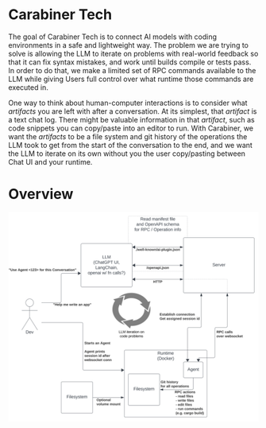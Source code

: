 # Carabiner Tech

The goal of Carabiner Tech is to connect AI models with coding environments in a safe and lightweight way. The problem we are trying to solve is allowing the LLM to iterate on problems with real-world feedback so that it can fix syntax mistakes, and work until builds compile or tests pass. In order to do that, we make a limited set of RPC commands available to the LLM while giving Users full control over what runtime those commands are executed in.

One way to think about human-computer interactions is to consider what *artifacts* you are left with after a conversation. At its simplest, that *artifact* is a text chat log. There might be valuable information in that *artifact*, such as code snippets you can copy/paste into an editor to run. With Carabiner, we want the *artifacts* to be a file system and git history of the operations the LLM took to get from the start of the conversation to the end, and we want the LLM to iterate on its own without you the user copy/pasting between Chat UI and your runtime.

# Overview


![Overview Diagram](./docs/diagrams/overview.svg)